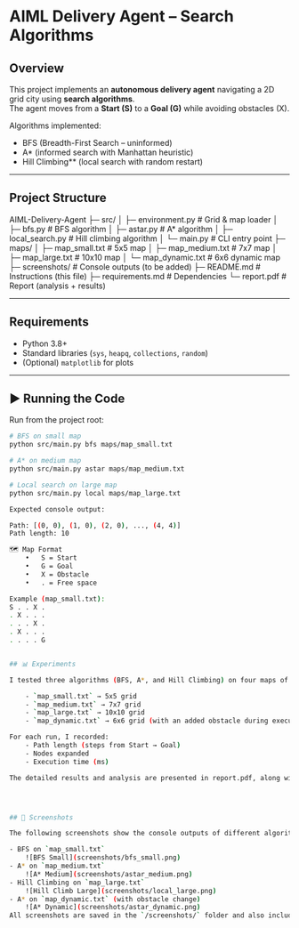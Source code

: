 #  AIML Delivery Agent – Search Algorithms

##  Overview
This project implements an **autonomous delivery agent** navigating a 2D grid city using **search algorithms**.  
The agent moves from a **Start (S)** to a **Goal (G)** while avoiding obstacles (X).  

Algorithms implemented:
- BFS (Breadth-First Search – uninformed)
- A* (informed search with Manhattan heuristic)
- Hill Climbing** (local search with random restart)

---

##  Project Structure

AIML-Delivery-Agent
├─ src/
│   ├─ environment.py    # Grid & map loader
│   ├─ bfs.py            # BFS algorithm
│   ├─ astar.py          # A* algorithm
│   ├─ local_search.py   # Hill climbing algorithm
│   └─ main.py           # CLI entry point
├─ maps/
│   ├─ map_small.txt     # 5x5 map
│   ├─ map_medium.txt    # 7x7 map
│   ├─ map_large.txt     # 10x10 map
│   └─ map_dynamic.txt   # 6x6 dynamic map
├─ screenshots/          # Console outputs (to be added)
├─ README.md             # Instructions (this file)
├─ requirements.md       # Dependencies
└─ report.pdf            # Report (analysis + results)

---

##  Requirements
- Python 3.8+  
- Standard libraries (`sys`, `heapq`, `collections`, `random`)  
- (Optional) `matplotlib` for plots  

---

## ▶ Running the Code
Run from the project root:

```bash
# BFS on small map
python src/main.py bfs maps/map_small.txt

# A* on medium map
python src/main.py astar maps/map_medium.txt

# Local search on large map
python src/main.py local maps/map_large.txt

Expected console output:

Path: [(0, 0), (1, 0), (2, 0), ..., (4, 4)]
Path length: 10

🗺️ Map Format
	•	S = Start
	•	G = Goal
	•	X = Obstacle
	•	. = Free space

Example (map_small.txt):
S . . X .
. X . . .
. . . X .
. X . . .
. . . . G


## 📊 Experiments

I tested three algorithms (BFS, A*, and Hill Climbing) on four maps of increasing size and complexity:

    - `map_small.txt` → 5x5 grid
    - `map_medium.txt` → 7x7 grid
    - `map_large.txt` → 10x10 grid
    - `map_dynamic.txt` → 6x6 grid (with an added obstacle during execution for replanning)

For each run, I recorded:
    - Path length (steps from Start → Goal)
    - Nodes expanded
    - Execution time (ms)

The detailed results and analysis are presented in report.pdf, along with screenshots of the runs.




## 📸 Screenshots

The following screenshots show the console outputs of different algorithms on the test maps:

- BFS on `map_small.txt`
    ![BFS Small](screenshots/bfs_small.png)
- A* on `map_medium.txt`
    ![A* Medium](screenshots/astar_medium.png)
- Hill Climbing on `map_large.txt`
    ![Hill Climb Large](screenshots/local_large.png)
- A* on `map_dynamic.txt` (with obstacle change)
    ![A* Dynamic](screenshots/astar_dynamic.png)
All screenshots are saved in the `/screenshots/` folder and also included in the Results section of report.pdf.









